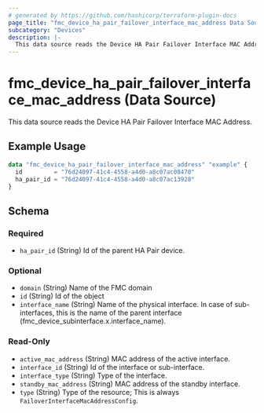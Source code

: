 ```yaml
---
# generated by https://github.com/hashicorp/terraform-plugin-docs
page_title: "fmc_device_ha_pair_failover_interface_mac_address Data Source - terraform-provider-fmc"
subcategory: "Devices"
description: |-
  This data source reads the Device HA Pair Failover Interface MAC Address.
---
```


# fmc_device_ha_pair_failover_interface_mac_address (Data Source)

This data source reads the Device HA Pair Failover Interface MAC Address.

## Example Usage

```terraform
data "fmc_device_ha_pair_failover_interface_mac_address" "example" {
  id         = "76d24097-41c4-4558-a4d0-a8c07ac08470"
  ha_pair_id = "76d24097-41c4-4558-a4d0-a8c07ac13928"
}
```

<!-- schema generated by tfplugindocs -->
## Schema

### Required

- `ha_pair_id` (String) Id of the parent HA Pair device.

### Optional

- `domain` (String) Name of the FMC domain
- `id` (String) Id of the object
- `interface_name` (String) Name of the physical interface. In case of sub-interfaces, this is the name of the parent interface (fmc_device_subinterface.x.interface_name).

### Read-Only

- `active_mac_address` (String) MAC address of the active interface.
- `interface_id` (String) Id of the interface or sub-interface.
- `interface_type` (String) Type of the interface.
- `standby_mac_address` (String) MAC address of the standby interface.
- `type` (String) Type of the resource; This is always `FailoverInterfaceMacAddressConfig`.

